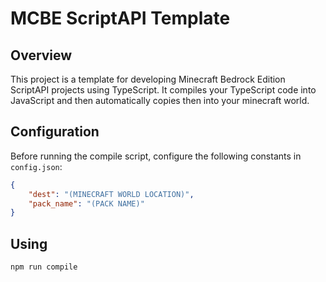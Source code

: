 # MCBE ScriptAPI Template

## Overview

This project is a template for developing Minecraft Bedrock Edition ScriptAPI projects using TypeScript. It compiles your TypeScript code into JavaScript and then automatically copies then into your minecraft world.

## Configuration

Before running the compile script, configure the following constants in `config.json`:

```json
{
    "dest": "(MINECRAFT WORLD LOCATION)",
    "pack_name": "(PACK NAME)"
}
```

## Using

```
npm run compile
```